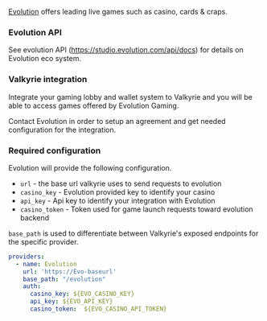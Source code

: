 [Evolution](https://www.evolution.com/) offers leading live games such as casino, cards & craps.

### Evolution API

See evolution API (https://studio.evolution.com/api/docs) for details on Evolution eco system.

### Valkyrie integration

Integrate your gaming lobby and wallet system to Valkyrie and you will be able to access games offered by Evolution Gaming.

Contact Evolution in order to setup an agreement and get needed configuration for the integration.

### Required configuration

Evolution will provide the following configuration.
- `url` - the base url valkyrie uses to send requests to evolution
- `casino_key` - Evolution provided key to identify your casino
- `api_key` - Api key to identify your integration with Evolution
- `casino_token` - Token used for game launch requests toward evolution backend

`base_path` is used to differentiate between Valkyrie's exposed endpoints for the specific provider.

```yaml
providers:
  - name: Evolution
    url: 'https://Evo-baseurl'
    base_path: "/evolution"
    auth:
      casino_key: ${EVO_CASINO_KEY}
      api_key: ${EVO_API_KEY}
      casino_token:  ${EVO_CASINO_API_TOKEN}
```